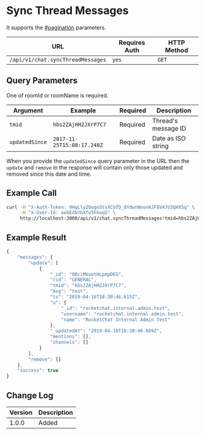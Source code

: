 # Sync Thread Messages

It supports the [#pagination](../../../#pagination "mention") parameters.

| URL                               | Requires Auth | HTTP Method |
| --------------------------------- | ------------- | ----------- |
| `/api/v1/chat.syncThreadMessages` | `yes`         | `GET`       |

## Query Parameters

One of roomId or roomName is required.

| Argument       | Example                    | Required | Description         |
| -------------- | -------------------------- | -------- | ------------------- |
| `tmid`         | `hbs2ZAjHH2JXrP7C7`        | Required | Thread's message ID |
| `updatedSince` | `2017-11-25T15:08:17.248Z` | Required | Date as ISO string  |

When you provide the `updatedSince` query parameter in the URL then the `update` and `remove` in the response will contain only those updated and removed since this date and time.

## Example Call

```bash
curl -H "X-Auth-Token: 9HqLlyZOugoStsXCUfD_0YdwnNnunAJF8V47U3QHXSq" \
     -H "X-User-Id: aobEdbYhXfu5hkeqG" \
     http://localhost:3000/api/v1/chat.syncThreadMessages?tmid=hbs2ZAjHH2JXrP7C7&updatedSince=2019-02-25T15:08:17.248Z
```

## Example Result

```javascript
{
    "messages": {
        "update": [
            {
                "_id": "8BciMkvotHLpmpDEG",
                "rid": "GENERAL",
                "tmid": "hbs2ZAjHH2JXrP7C7",
                "msg": "test",
                "ts": "2019-04-16T18:30:46.615Z",
                "u": {
                    "_id": "rocketchat.internal.admin.test",
                    "username": "rocketchat.internal.admin.test",
                    "name": "RocketChat Internal Admin Test"
                },
                "_updatedAt": "2019-04-16T18:30:46.669Z",
                "mentions": [],
                "channels": []
            }
        ],
        "remove": []
    },
    "success": true
}
```

## Change Log

| Version | Description |
| ------- | ----------- |
| 1.0.0   | Added       |
